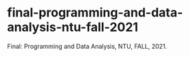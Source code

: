# final-programming-and-data-analysis-ntu-fall-2021
Final: Programming and Data Analysis, NTU, FALL, 2021.

